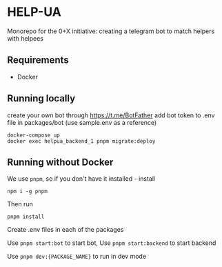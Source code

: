 # HELP-UA

Monorepo for the 0+X initiative: creating a telegram bot to match helpers with helpees

## Requirements

- Docker

## Running locally

create your own bot through https://t.me/BotFather
add bot token to .env file in packages/bot (use sample.env as a reference)

```
docker-compose up
docker exec helpua_backend_1 pnpm migrate:deploy
```

## Running without Docker

We use `pnpm`, so if you don't have it installed - install

```
npm i -g pnpm
```

Then run

```
pnpm install
```

Create .env files in each of the packages

Use `pnpm start:bot` to start bot,
Use `pnpm start:backend` to start backend

Use `pnpm dev:{PACKAGE_NAME}` to run in dev mode
